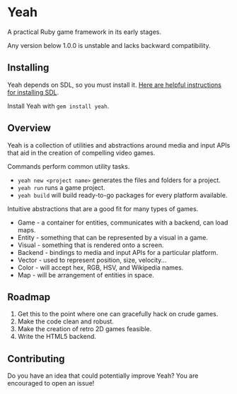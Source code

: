 Yeah
====
A practical Ruby game framework in its early stages.

Any version below 1.0.0 is unstable and lacks backward compatibility.

Installing
----------
Yeah depends on SDL, so you must install it. [Here are helpful instructions for installing SDL](https://github.com/rubygame/rubygame/wiki/Install).

Install Yeah with `gem install yeah`.

Overview
--------
Yeah is a collection of utilities and abstractions around media and input APIs that aid in the creation of compelling video games.

Commands perform common utility tasks.

  * `yeah new <project name>` generates the files and folders for a project.
  * `yeah run` runs a game project.
  * `yeah build` will build ready-to-go packages for every platform available.

Intuitive abstractions that are a good fit for many types of games.

  * Game - a container for entities, communicates with a backend, can load maps.
  * Entity - something that can be represented by a visual in a game.
  * Visual - something that is rendered onto a screen.
  * Backend - bindings to media and input APIs for a particular platform.
  * Vector - used to represent position, size, velocity...
  * Color - will accept hex, RGB, HSV, and Wikipedia names.
  * Map - will be arrangement of entities in space.

Roadmap
-------
  1. Get this to the point where one can gracefully hack on crude games.
  2. Make the code clean and robust.
  3. Make the creation of retro 2D games feasible.
  4. Write the HTML5 backend.

Contributing
------------
Do you have an idea that could potentially improve Yeah? You are encouraged to open an issue!

